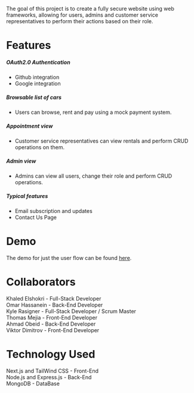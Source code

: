 The goal of this project is to create a fully secure website using web frameworks, allowing for users, admins and customer service representatives to perform their actions based on their role.

# Features
##### OAuth2.0 Authentication
- Github integration
- Google integration
##### Browsable list of cars
- Users can browse, rent and pay using a mock payment system.
##### Appointment view
- Customer service representatives can view rentals and perform CRUD operations on them.
##### Admin view
- Admins can view all users, change their role and perform CRUD operations.
##### Typical features
- Email subscription and updates
- Contact Us Page

# Demo
The demo for just the user flow can be found [here](https://youtu.be/MwxPrDJyUGs).

# Collaborators
Khaled Elshokri - Full-Stack Developer  
Omar Hassanein - Back-End Developer  
Kyle Rasigner - Full-Stack Developer / Scrum Master  
Thomas Mejia - Front-End Developer  
Ahmad Obeid - Back-End Developer  
Viktor Dimitrov - Front-End Developer  
  
# Technology Used
Next.js and TailWind CSS - Front-End  
Node.js and Express.js - Back-End  
MongoDB - DataBase
